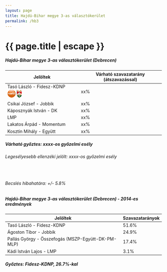 ```yaml
---
layout: page
title: Hajdú-Bihar megye 3-as választókerület
permalink: /hb3
---
```


<h1 class="page-title">{{ page.title | escape }}</h1>

<div class="section">
    <div class="row">
          <div class="col s12">
		  <h5>Hajdú-Bihar megye 3-as választókerület (Debrecen)</h5>
            <table class="responsive-table">
              <thead>
                <tr>
                    <th>Jelöltek</th>
                    <th>Várható szavazatarány (átszavazással)</th>
                </tr>
              </thead>
              <tbody>
             <tr>
                  <td>Tasó László - Fidesz-KDNP <img src="images/fideszkdnp_logo.png"></td>
				  <td id="id_fidesz">xx%</td>
			</tr>
			<tr><td>Csikai József - Jobbik</td><td id="id_jobbik">xx%</td></tr>
<tr>
                  <td>Káposznyák István - DK</td>
				  <td id="id_baloldal">xx%</td>
			</tr>
			<tr>
                  <td>LMP</td>
				  <td id="id_lmp">xx%</td>
			</tr>
			<tr>
				  <td>Lakatos Árpád - Momentum</td>
				  <td id="id_momentum">xx%</td>
			</tr>
<tr>
<td>Kosztin Mihály - Együtt</td>
<td id="id_egyutt">xx%</td>
</tr>                
              </tbody>
            </table>
			<h5>Várható győztes: <span id="gyoztes">xx</span><span id="esely">xx</span><span>-os győzelmi esély</span></h5>
			<h6>Legesélyesebb ellenzéki jelölt: <span id="masodik">xx</span><span id="esely2">xx</span><span>-os győzelmi esély</span></h6>
			<br/>
			<h6>Becslés hibahatára: +/- 5.8%</h6>
          </div>
    </div>
</div>

<div class="section">
    <div class="row">
          <div class="col s12">
		  <h5>Hajdú-Bihar megye 3-as választókerület (Debrecen) - 2014-es eredmények</h5>
            <table class="responsive-table">
              <thead>
                <tr>
                    <th>Jelöltek</th>
                    <th>Szavazatarányok</th>
                </tr>
              </thead>
              <tbody>
             <tr>
                  <td>Tasó László - Fidesz-KDNP</td>
				  <td>51.6%</td>
			</tr>
			<tr>
			      <td>Ágoston Tibor - Jobbik</td>
				  <td>24.9%</td>
			</tr>
			<tr>
			      <td>Pallás György - Összefogás (MSZP-Együtt-DK-PM-MLP)</td>
				  <td>17.4%</td>    
			</tr>
			<tr>
				  <td>	Kádi István Lajos - LMP</td>
				  <td>3.1%</td>
			</tr>                
              </tbody>
            </table>
			<h5>Győztes: Fidesz-KDNP, 26.7%-kal</h5>
          </div>
    </div>
</div>
